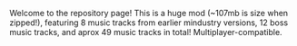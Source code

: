 Welcome to the repository page! This is a huge mod (~107mb is size when zipped!), featuring 8 music tracks from earlier mindustry versions, 12 boss music tracks, and aprox 49 music tracks in total!
Multiplayer-compatible.